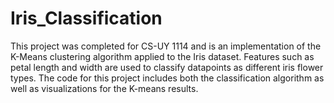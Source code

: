 # Iris_Classification

This project was completed for CS-UY 1114 and is an implementation of the K-Means clustering algorithm applied to the Iris dataset. Features such as petal length and width are used to classify datapoints as different iris flower types. The code for this project includes both the classification algorithm as well as visualizations for the K-means results.

